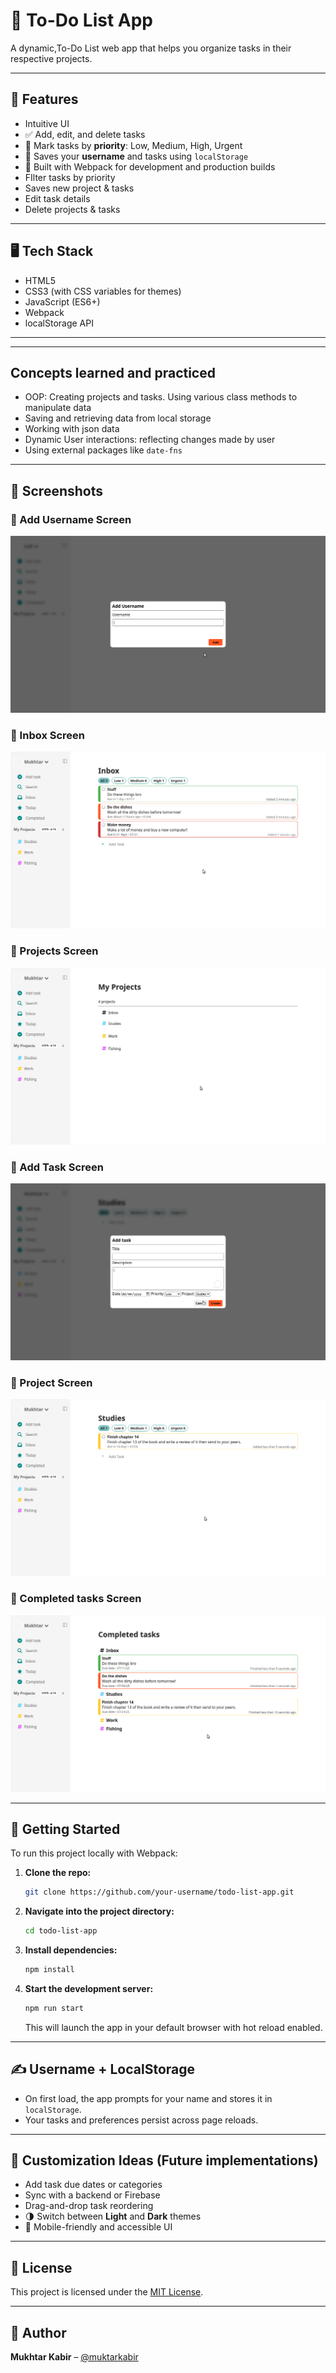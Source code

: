 # 📝 To-Do List App

A dynamic,To-Do List web app that helps you organize tasks in their respective projects.

---

## 🚀 Features

* Intuitive UI
* ✅ Add, edit, and delete tasks
* 🎯 Mark tasks by **priority**: Low, Medium, High, Urgent
* 💾 Saves your **username** and tasks using `localStorage`
* 🔄 Built with Webpack for development and production builds
* FIlter tasks by priority
* Saves new project & tasks
* Edit task details
* Delete projects & tasks

---

## 🖥️ Tech Stack

* HTML5
* CSS3 (with CSS variables for themes)
* JavaScript (ES6+)
* Webpack
* localStorage API

---
---

## Concepts learned and practiced

* OOP: Creating projects and tasks. Using various class methods to manipulate data
* Saving and retrieving data from local storage
* Working with json data
* Dynamic User interactions: reflecting changes made by user
* Using external packages like `date-fns`

---

## 📸 Screenshots

### 🧾 Add Username Screen
![Add Username](src/assets/Screenshot_2025-07-09_18-24-03.png)

### 🧾 Inbox Screen
![Inbox](src/assets/Screenshot_2025-07-09_18-27-16.png)

### 🧾 Projects Screen
![Projects](src/assets/Screenshot_2025-07-09_18-27-38.png)

### 🧾 Add Task Screen
![Add Task](src/assets/Screenshot_2025-07-09_18-28-05.png)

### 🧾 Project Screen
![Project](src/assets/Screenshot_2025-07-09_18-29-14.png)

### 🧾 Completed tasks Screen
![Completed Tasks](src/assets/Screenshot_2025-07-09_18-29-42.png)

---

## 🔧 Getting Started

To run this project locally with Webpack:

1. **Clone the repo:**

   ```bash
   git clone https://github.com/your-username/todo-list-app.git
   ```

2. **Navigate into the project directory:**

   ```bash
   cd todo-list-app
   ```

3. **Install dependencies:**

   ```bash
   npm install
   ```

4. **Start the development server:**

   ```bash
   npm run start
   ```

   This will launch the app in your default browser with hot reload enabled.


---


## ✍️ Username + LocalStorage

* On first load, the app prompts for your name and stores it in `localStorage`.
* Your tasks and preferences persist across page reloads.

---

## 🌈 Customization Ideas (Future implementations)

* Add task due dates or categories
* Sync with a backend or Firebase
* Drag-and-drop task reordering
* 🌗 Switch between **Light** and **Dark** themes
* 📱 Mobile-friendly and accessible UI
  
  

---

## 📃 License

This project is licensed under the [MIT License](LICENSE).

---

## 👤 Author

**Mukhtar Kabir** – [@muktarkabir](https://github.com/muktarkabir)
